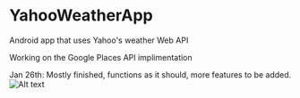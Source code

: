 # YahooWeatherApp
Android app that uses Yahoo's weather Web API

Working on the Google Places API implimentation

Jan 26th: Mostly finished, functions as it should, more features to be added.
![Alt text](https://raw.github.com/prayashm97/YahooWeatherApp/master/app/src/main/java/prayashmishra/com/yahooweatherapp/mainAct.PNG)
